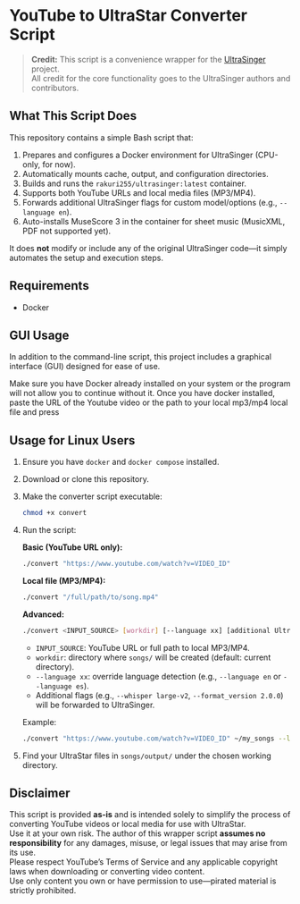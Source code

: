 # YouTube to UltraStar Converter Script

> **Credit:** This script is a convenience wrapper for the [UltraSinger](https://github.com/rakuri255/UltraSinger/) project.  
> All credit for the core functionality goes to the UltraSinger authors and contributors.

## What This Script Does

This repository contains a simple Bash script that:

1. Prepares and configures a Docker environment for UltraSinger (CPU-only, for now).
2. Automatically mounts cache, output, and configuration directories.
3. Builds and runs the `rakuri255/ultrasinger:latest` container.
4. Supports both YouTube URLs and local media files (MP3/MP4).
5. Forwards additional UltraSinger flags for custom model/options (e.g., `--language en`).
6. Auto-installs MuseScore 3 in the container for sheet music (MusicXML, PDF not supported yet).

It does **not** modify or include any of the original UltraSinger code—it simply automates the setup and execution steps.

## Requirements

- Docker

## GUI Usage

In addition to the command-line script, this project includes a graphical interface (GUI) designed for ease of use.

Make sure you have Docker already installed on your system or the program will not allow you to continue without it.
Once you have docker installed, paste the URL of the Youtube video or the path to your local mp3/mp4 local file
and press 

## Usage for Linux Users

1. Ensure you have `docker` and `docker compose` installed.
2. Download or clone this repository.
3. Make the converter script executable:
   ```bash
   chmod +x convert
   ```
4. Run the script:

   **Basic (YouTube URL only):**
   ```bash
   ./convert "https://www.youtube.com/watch?v=VIDEO_ID"
   ```

   **Local file (MP3/MP4):**
   ```bash
   ./convert "/full/path/to/song.mp4"
   ```

   **Advanced:**
   ```bash
   ./convert <INPUT_SOURCE> [workdir] [--language xx] [additional UltraSinger flags]
   ```
   - `INPUT_SOURCE`: YouTube URL or full path to local MP3/MP4.
   - `workdir`: directory where `songs/` will be created (default: current directory).
   - `--language xx`: override language detection (e.g., `--language en` or `--language es`).
   - Additional flags (e.g., `--whisper large-v2`, `--format_version 2.0.0`) will be forwarded to UltraSinger.

   Example:
   ```bash
   ./convert "https://www.youtube.com/watch?v=VIDEO_ID" ~/my_songs --language en --whisper large-v2 --format_version 2.0.0
   ```

5. Find your UltraStar files in `songs/output/` under the chosen working directory.

## Disclaimer

This script is provided **as-is** and is intended solely to simplify the process of converting YouTube videos or local media for use with UltraStar.  
Use it at your own risk. The author of this wrapper script **assumes no responsibility** for any damages, misuse, or legal issues that may arise from its use.  
Please respect YouTube’s Terms of Service and any applicable copyright laws when downloading or converting video content.  
Use only content you own or have permission to use—pirated material is strictly prohibited.
